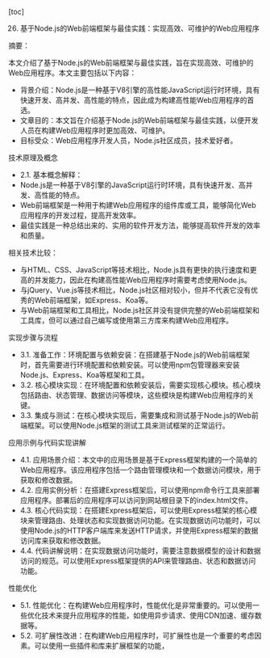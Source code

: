 
[toc]                    
                
                
26. 基于Node.js的Web前端框架与最佳实践：实现高效、可维护的Web应用程序

摘要：

本文介绍了基于Node.js的Web前端框架与最佳实践，旨在实现高效、可维护的Web应用程序。本文主要包括以下内容：

- 背景介绍：Node.js是一种基于V8引擎的高性能JavaScript运行时环境，具有快速开发、高并发、高性能的特点，因此成为构建高性能Web应用程序的首选。
- 文章目的：本文旨在介绍基于Node.js的Web前端框架与最佳实践，以便开发人员在构建Web应用程序时更加高效、可维护。
- 目标受众：Web应用程序开发人员，Node.js社区成员，技术爱好者。

技术原理及概念

- 2.1. 基本概念解释：
- Node.js是一种基于V8引擎的JavaScript运行时环境，具有快速开发、高并发、高性能的特点。
- Web前端框架是一种用于构建Web应用程序的组件库或工具，能够简化Web应用程序的开发过程，提高开发效率。
- 最佳实践是一种总结出来的、实用的软件开发方法，能够提高软件开发的效率和质量。

相关技术比较：

- 与HTML、CSS、JavaScript等技术相比，Node.js具有更快的执行速度和更高的并发能力，因此在构建高性能Web应用程序时需要考虑使用Node.js。
- 与jQuery、Vue.js等技术相比，Node.js社区相对较小，但并不代表它没有优秀的Web前端框架，如Express、Koa等。
- 与Web前端框架和工具相比，Node.js社区并没有提供完整的Web前端框架和工具库，但可以通过自己编写或使用第三方库来构建Web应用程序。

实现步骤与流程

- 3.1. 准备工作：环境配置与依赖安装：在搭建基于Node.js的Web前端框架时，首先需要进行环境配置和依赖安装。可以使用npm包管理器来安装Node.js、Express、Koa等框架和工具。
- 3.2. 核心模块实现：在环境配置和依赖安装后，需要实现核心模块。核心模块包括路由、状态管理、数据访问等模块，这些模块是构建Web应用程序的关键。
- 3.3. 集成与测试：在核心模块实现后，需要集成和测试基于Node.js的Web前端框架。可以使用Node.js框架的测试工具来测试框架的正常运行。

应用示例与代码实现讲解

- 4.1. 应用场景介绍：本文中的应用场景是基于Express框架构建的一个简单的Web应用程序。该应用程序包括一个路由管理模块和一个数据访问模块，用于获取和修改数据。
- 4.2. 应用实例分析：在搭建Express框架后，可以使用npm命令行工具来部署应用程序。部署后的应用程序可以访问到网站根目录下的index.html文件。
- 4.3. 核心代码实现：在搭建Express框架后，可以使用Express框架的核心模块来管理路由、处理状态和实现数据访问功能。在实现数据访问功能时，可以使用Node.js的HTTP客户端库来发送HTTP请求，并使用Express框架的数据访问库来获取和修改数据。
- 4.4. 代码讲解说明：在实现数据访问功能时，需要注意数据模型的设计和数据访问的规范。可以使用Express框架提供的API来管理路由、状态和数据访问功能。

性能优化

- 5.1. 性能优化：在构建Web应用程序时，性能优化是非常重要的。可以使用一些优化技术来提升应用程序的性能，如使用异步请求、使用CDN加速、缓存数据等。
- 5.2. 可扩展性改进：在构建Web应用程序时，可扩展性也是一个重要的考虑因素。可以使用一些插件和库来扩展框架的功能，

